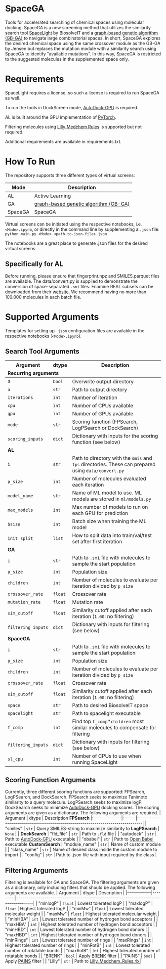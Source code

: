 # SpaceGA
Tools for accelerated searching of chemical spaces using molecular docking. SpaceGA is a new screening method that utilizes the similarity search tool [SpaceLight](https://www.biosolveit.de/spacelight-a-spotlight-on-the-analog-hunter-for-chemical-spaces/) by BiosolveIT and a [graph-based genetic algorithm (GB-GA)](http://dx.doi.org/10.1039/C8SC05372C) to navigate large combinatorial spaces. In short, SpaceGA explores the desired chemical space using the same crossover module as the GB-GA by Jensen but replaces the mutation module with a similarity search using SpaceGA to identify "available mutations". In this way, SpaceGA is restricted to the suggested molecules in the supplemented space only.

# Requirements
SpaceLight requires a license, so such a license is required to run SpaceGA as well.

To run the tools in DockScreen mode, [AutoDock-GPU](https://github.com/ccsb-scripps/AutoDock-GPU) is required.

AL is built around the GPU implementation of [PyTorch](https://pytorch.org/).

Filtering molecules using [Lilly Medchem Rules](https://github.com/IanAWatson/Lilly-Medchem-Rules) is supported but not required.

Additional requirements are available in requirements.txt.

# How To Run
The repository supports three different types of virtual screens:

| Mode    | Description                                                                       |
|---------|-----------------------------------------------------------------------------------|
| AL      | Active Learning                                                                   |
| GA      | [ graph-based genetic algorithm (GB-GA) ]( http://dx.doi.org/10.1039/C8SC05372C ) |
| SpaceGA | SpaceGA                                                                           |

Virtual screens can be initiated using the respective notebooks, i.e. `<Mode>.ipynb`, or directly in the command line by supplementing a `.json` file:
`python main.py <Mode> <path-to-json-file>.json`

The notebooks are a great place to generate .json files for the desired virtual screens.

## Specifically for AL
Before running, please ensure that fingerprint.npz and SMILES.parquet files are available. The data/convert.py is supplied to demonstrate the conversion of space-separated `.smi` files. Enamine REAL subsets can be downloaded from their [website](https://enamine.net/compound-collections/real-compounds/real-database-subsets). We recommend having no more than 100.000 molecules in each batch file.

# Supported Arguments
Templates for setting up `.json` configuration files are available in the respective notebooks (`<Mode>.ipynb`).
## Search Tool Arguments
| Argument           | dtype   | Description                                                                                         <tr><td colspan="3">**Recurring arguments**</td></tr> 
|--------------------|---------|-----------------------------------------------------------------------------------------------------------------------------------------------------------|
| `O`                | `bool`  | Overwrite output directory                                                                                                                                |
| `o`                | `str`   | Path to output directory                                                                                                                                  |
| `iterations`       | `int`   | Number of iteration                                                                                                                                       |
| `cpu`              | `int`   | Number of CPUs available                                                                                                                                  |
| `gpu`              | `int`   | Number of GPUs available                                                                                                                                  |
| `mode`             | `str`   | Scoring function (FPSearch, LogPSearch or DockSearch)                                                                                                     |
| `scoring_inputs`   | `dict`  | Dictionary with inputs for the scoring function (see below)                                         <tr><td colspan="3">**AL**</td></tr>                  
| `i`                | `str`   | Path to directory with the `smis` and `fps` directories. These can prepared using `data/convert.py`                                                       |
| `p_size`           | `int`   | Number of molecules evaluated each iteration                                                                                                              |
| `model_name`       | `str`   | Name of ML model to use. ML models are stored in `ml/models.py`                                                                                           |
| `max_models`       | `int`   | Max number of models to run on each GPU for prediction                                                                                                    |
| `bsize`            | `int`   | Batch size when training the ML model                                                                                                                     |
| `init_split`       | `list`  | How to split data into train/val/test set after first iteration                                     <tr><td colspan="3">**GA**</td></tr>                  
| `i`                | `str`   | Path to `.smi` file with molecules to sample the start population                                                                                         |
| `p_size`           | `int`   | Population size                                                                                                                                           |
| `children`         | `ìnt`   | Number of molecules to evaluate per iteration divided by `p_size`                                                                                         |
| `crossover_rate`   | `float` | Crossover rate                                                                                                                                            |
| `mutation_rate`    | `float` | Mutation rate                                                                                                                                             |
| `sim_cutoff`       | `float` | Similarity cutoff applied after each iteration (`1.00`: no filtering)                                                                                     |
| `filtering_inputs` | `dict`  | Dictionary with inputs for filtering (see below)                                                    <tr><td colspan="3">**SpaceGA**</td></tr>             
| `i`                | `str`   | Path to `.smi` file with molecules to sample the start population                                                                                         |
| `p_size`           | `ìnt`   | Population size                                                                                                                                           |
| `children`         | `ìnt`   | Number of molecules to evaluate per iteration divided by `p_size`                                                                                         |
| `crossover_rate`   | `float` | Crossover rate                                                                                                                                            |
| `sim_cutoff`       | `float` | Similarity cutoff applied after each iteration (`1.00`: no filtering)                                                                                     |
| `space`            | `str`   | Path to desired BiosolveIT space                                                                                                                          |
| `spacelight`       | `str`   | Path to spacelight executable                                                                                                                             |
| `f_comp`           | `int`   | Find top `f_comp`*`children` most similar molecules to compensate for filtering                                                                           |
| `filtering_inputs` | `dict`  | Dictionary with inputs for filtering (see below)                                                                                                          |
| `sl_cpu`           | `int`   | Number of CPUs to use when running SpaceLight                                                                                                             |

## Scoring Function Arguments
Currently, three different scoring functions are supported: FPSearch, LogPSearch, and DockSearch. FPSearch seeks to maximize Tanimoto similarity to a query molecule. LogPSearch seeks to maximize logP. DockSearch seeks to minimize [AutoDock-GPU](https://github.com/ccsb-scripps/AutoDock-GPU) docking scores. The scoring arguments are given as a dictionary. The following arguments are required.
| Argument      | dtype | Description                                                                     <tr><td colspan="3">**FPSearch**</td></tr>
|:--------------|:------|:--------------------------------------------------------------------------------|
| "smiles"      | `str` | Query SMILES-string to maximize similarity to                                   <tr><td colspan="3">**LogPSearch**</td></tr>
| `None`        |       |                                                                                 <tr><td colspan="3">**DockSearch**</td></tr>
| "fld_file"    | `str` | Path to `.fld` file                                                             |
| "autodock"    | `str` | Path to [AutoDock-GPU](https://github.com/ccsb-scripps/AutoDock-GPU) executable |
| "obabel"      | `str` | Path to [Open Babel](https://openbabel.org/index.html#) executable              <tr><td colspan="3">**CustomSearch**</td></tr>
| "module_name" | `str` | Name of custom module                                                           |
| "class_name"  | `str` | Name of desired class inside the custom module to import                        |
| "config"      | `str` | Path to .json file with input required by the class                             |

## Filtering Arguments
Filtering is available for GA and SpaceGA. The filtering arguments are given as a dictionary, only including filters that should be applied. The following arguments are available.
| Argument   | dtype   | Description                                                                          |
|------------|---------|--------------------------------------------------------------------------------------|
| "minlogP"  | `float` | Lowest tolerated logP                                                                |
| "maxlogP"  | `float` | Highest tolerated logP                                                               |
| "minMw"    | `float` | Lowest tolerated molecular weight                                                    |
| "maxMw"    | `float` | Highest tolerated molecular weight                                                   |
| "minHBA"   | `int`   | Lowest tolerated number of hydrogen bond acceptors                                   |
| "maxHBA"   | `int`   | Highest tolerated number of hydrogen bond acceptors                                  |
| "minHBD"   | `int`   | Lowest tolerated number of hydrogen bond donors                                      |
| "maxHBD"   | `int`   | Highest tolerated number of hydrogen bond donors                                     |
| "minRings" | `int`   | Lowest tolerated number of rings                                                     |
| "maxRings" | `int`   | Highest tolerated number of rings                                                    |
| "minRotB"  | `int`   | Lowest tolerated number of rotatable bonds                                           |
| "maxRotB"  | `int`   | Highest tolerated number of rotatable bonds                                          |
| "BRENK"    | `bool`  | Apply [BRENK](https://doi.org/10.1002/cmdc.200700139) filter                         |
| "PAINS"    | `bool`  | Apply [PAINS](https://doi.org/10.1021/jm901137j) filter                              |
| "Lilly"    | `str`   | Path to [Lilly_Medchem_Rules.rb ](https://github.com/IanAWatson/Lilly-Medchem-Rules) |
